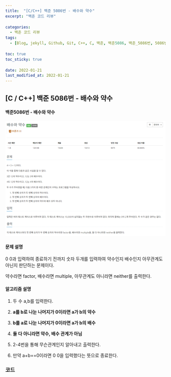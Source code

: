 ```yaml
---
title:  "[C/C++] 백준 5086번 - 배수와 약수"
excerpt: "백준 코드 리뷰"

categories:
  - 백준 코드 리뷰
tags:
  - [Blog, jekyll, Github, Git, C++, C, 백준, 백준5086, 백준_5086번, 5086번, c++_5086번, 배수와 약수]

toc: true
toc_sticky: true
 
date: 2022-01-21
last_modified_at: 2022-01-21
---
```


## [C / C++] 백준 5086번 - 배수와 약수

#### 백준5086번 - 배수와 약수



![5086](https://github.com/2hyunjinn/2hyunjinn.github.io/blob/master/images/2021-01-21-5086-posting/5086.PNG?raw=true)



#### 문제 설명

0 0과 입력하여 종료하기 전까지 숫자 두개를 입력하여 약수인지 배수인지 아무관계도 아닌지 판단하는 문제이다. 

약수라면 factor, 배수라면 multiple, 아무관계도 아니라면 neither를 출력한다.

  

#### 알고리즘 설명

1. 두 수 a,b를 입력한다.

2. **a를 b로 나눈 나머지가 0이라면 a가 b의 약수**

3. **b를 a로 나눈 나머지가 0이라면 a가 b의 배수**

4. **둘 다 아니라면 약수, 배수 관계가 아님**

5. 2-4번을 통해 무슨관계인지 알아내고 출력한다.

6. 만약 a+b==0이라면 0 0을 입력했다는 뜻으로 종료한다.



### 코드

<script src="https://gist.github.com/2hyunjinn/14edb41bb1d6b715e66e27f17935bd93.js"></script>

